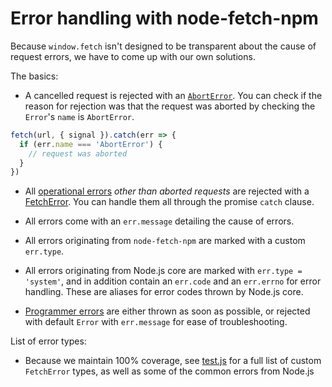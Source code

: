 
Error handling with node-fetch-npm
==================================

Because `window.fetch` isn't designed to be transparent about the cause of request errors, we have to come up with our own solutions.

The basics:

- A cancelled request is rejected with an [`AbortError`](https://github.com/bitinn/node-fetch-npm/blob/master/README.md#class-aborterror). You can check if the reason for rejection was that the request was aborted by checking the `Error`'s `name` is `AbortError`.

```js
fetch(url, { signal }).catch(err => {
  if (err.name === 'AbortError') {
    // request was aborted
  }
})
```

- All [operational errors][joyent-guide] *other than aborted requests* are rejected with a [FetchError](https://github.com/bitinn/node-fetch-npm/blob/master/README.md#class-fetcherror). You can handle them all through the promise `catch` clause.

- All errors come with an `err.message` detailing the cause of errors.

- All errors originating from `node-fetch-npm` are marked with a custom `err.type`.

- All errors originating from Node.js core are marked with `err.type = 'system'`, and in addition contain an `err.code` and an `err.errno` for error handling. These are aliases for error codes thrown by Node.js core.

- [Programmer errors][joyent-guide] are either thrown as soon as possible, or rejected with default `Error` with `err.message` for ease of troubleshooting.

List of error types:

- Because we maintain 100% coverage, see [test.js](https://github.com/bitinn/node-fetch-npm/blob/master/test/test.js) for a full list of custom `FetchError` types, as well as some of the common errors from Node.js

[joyent-guide]: https://www.joyent.com/node-js/production/design/errors#operational-errors-vs-programmer-errors
